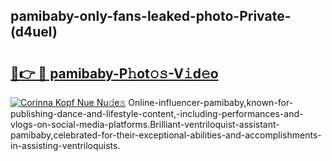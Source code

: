 ## pamibaby-only-fans​-leaked-photo​-Private-(d4uel)


# <h2><a href="https://mediaupload.pro?title=pamibaby&ref=git">🔗👉 🔴 pamibaby-P𝚑ot𝚘𝚜-V𝚒d𝚎o</a></h2>

[![Corinna Kopf Nue Nu𝚍e𝚜](https://i.imgur.com/0qMVB7G.gif)](https://mediaupload.pro?title=pamibaby&ref=git)
Online-influencer-pamibaby,known-for-publishing-dance-and-lifestyle-content,-including-performances-and-vlogs-on-social-media-platforms.Brilliant-ventriloquist-assistant-pamibaby,celebrated-for-their-exceptional-abilities-and-accomplishments-in-assisting-ventriloquists.  